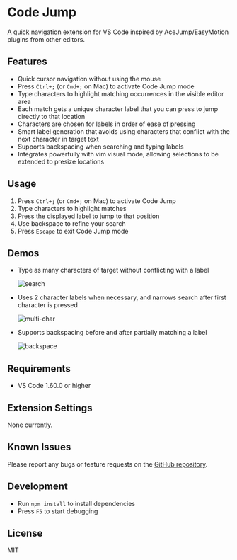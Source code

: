 # Code Jump

A quick navigation extension for VS Code inspired by AceJump/EasyMotion plugins from other editors.

## Features

- Quick cursor navigation without using the mouse
- Press `Ctrl+;` (or `Cmd+;` on Mac) to activate Code Jump mode
- Type characters to highlight matching occurrences in the visible editor area
- Each match gets a unique character label that you can press to jump directly to that location
- Characters are chosen for labels in order of ease of pressing
- Smart label generation that avoids using characters that conflict with the next character in target text
- Supports backspacing when searching and typing labels
- Integrates powerfully with vim visual mode, allowing selections to be extended to presize locations

## Usage

1. Press `Ctrl+;` (or `Cmd+;` on Mac) to activate Code Jump
2. Type characters to highlight matches
3. Press the displayed label to jump to that position
4. Use backspace to refine your search
5. Press `Escape` to exit Code Jump mode

## Demos

- Type as many characters of target without conflicting with a label

  ![search](https://github.com/OxideOps/code-jump/blob/main/media/search.gif)

- Uses 2 character labels when necessary, and narrows search after first character is pressed

  ![multi-char](https://github.com/OxideOps/code-jump/blob/main/media/multi-char.gif)

- Supports backspacing before and after partially matching a label

  ![backspace](https://github.com/OxideOps/code-jump/blob/main/media/backspace.gif)

## Requirements

- VS Code 1.60.0 or higher

## Extension Settings

None currently.

## Known Issues

Please report any bugs or feature requests on the [GitHub repository](https://github.com/OxideOps/code-jump/issues).

## Development

- Run `npm install` to install dependencies
- Press `F5` to start debugging

## License

MIT 
